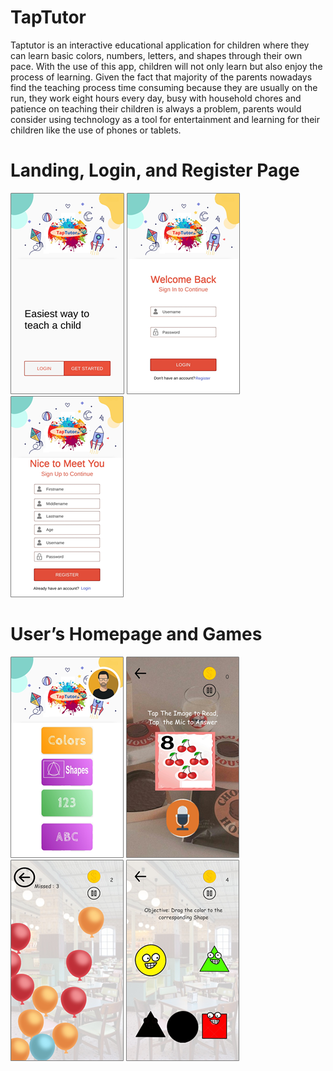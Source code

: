 # TapTutor
Taptutor is an interactive educational application for children where they can learn basic colors, numbers, letters, and shapes through their own pace. With the use of this app, children will not only learn but also enjoy the process of learning. Given the fact that majority of the parents nowadays find the teaching process time consuming because they are usually on the run, they work eight hours every day, busy with household chores and patience on teaching their children is always a problem, parents would consider using technology as a tool for entertainment and learning for their children like the use of phones or tablets.


# Landing, Login, and Register Page
![alt text](https://raw.githubusercontent.com/kaizerxcx/TapTutor/main/7.png) ![alt text](https://raw.githubusercontent.com/kaizerxcx/TapTutor/main/8.png) ![alt text](https://raw.githubusercontent.com/kaizerxcx/TapTutor/main/1.png)

# User’s Homepage and Games
![alt text](https://raw.githubusercontent.com/kaizerxcx/TapTutor/main/2.png) ![alt text](https://raw.githubusercontent.com/kaizerxcx/TapTutor/main/6.png)  ![alt text](https://raw.githubusercontent.com/kaizerxcx/TapTutor/main/4.png)   ![alt text](https://raw.githubusercontent.com/kaizerxcx/TapTutor/main/5.png)
